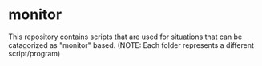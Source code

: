 # monitor
This repository contains scripts that are used for situations that can be catagorized as "monitor" based.
(NOTE: Each folder represents a different script/program) 

